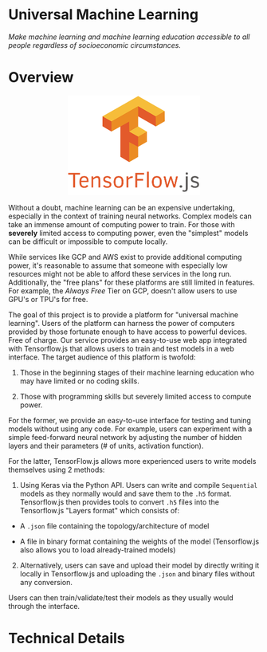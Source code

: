 # Universal Machine Learning

_Make machine learning and machine learning education accessible to all people regardless of socioeconomic circumstances._


# Overview
<!-- ![image](public/tfjs_logo.png) -->
<p align="center">
  <img width="" height="200" src="public/tfjs_logo.png">
</p>

Without a doubt, machine learning can be an expensive undertaking, especially in the context of training neural networks. Complex models can take an immense amount of computing power to train. For those with __severely__ limited access to computing power, even the "simplest" models can be difficult or impossible to compute locally. 

While services like GCP and AWS exist to provide additional computing power, it's reasonable to assume that someone with especially low resources might not be able to afford these services in the long run. Additionally, the "free plans" for these platforms are still limited in features. For example, the _Always Free_ Tier on GCP, doesn't allow users to use GPU's or TPU's for free.

The goal of this project is to provide a platform for "universal machine learning". Users of the platform can harness the power of computers provided by those fortunate enough to have access to powerful devices. Free of charge. Our service provides an easy-to-use web app integrated with Tensorflow.js that allows users to train and test models in a web interface. The target audience of this platform is twofold:

1. Those in the beginning stages of their machine learning education who may have limited or no coding skills.

2. Those with programming skills but severely limited access to compute power.

For the former, we provide an easy-to-use interface for testing and tuning models without using any code. For example, users can experiment with a simple feed-forward neural network by adjusting the number of hidden layers and their parameters (# of units, activation function).

For the latter, TensorFlow.js allows more experienced users to write models themselves using 2 methods:

1. Using Keras via the Python API. Users can write and compile `Sequential` models as they normally would and save them to the `.h5` format. Tensorflow.js then provides tools to convert `.h5` files into the Tensorflow.js "Layers format" which consists of:

* A `.json` file containing the topology/architecture of model

* A file in binary format containing the weights of the model (Tensorflow.js also allows you to load already-trained models)

2. Alternatively, users can save and upload their model by directly writing it locally in Tensorflow.js and uploading the `.json` and binary files without any conversion.

Users can then train/validate/test their models as they usually would through the interface.


# Technical Details
